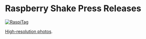# Raspberry Shake Press Releases

[![RaspiTag](http://raspberryshake.org/images/coming-soon-to-kickstarter.png)](http://raspberryshake.org)

[High-resolution photos](/raspberryshake-press-releases/highres-images).

